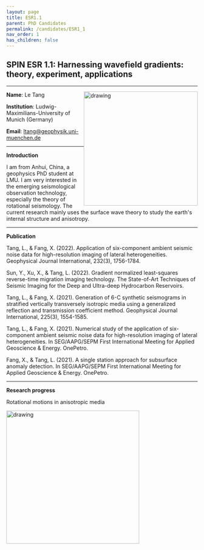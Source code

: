 ```yaml
---
layout: page
title: ESR1.1
parent: PhD Candidates
permalink: /candidates/ESR1_1
nav_order: 1
has_children: false
---
```


## SPIN ESR 1.1: Harnessing wavefield gradients: theory, experiment, applications
----

__Name__: Le Tang            <img src="/candidates/files/Le.jpg" alt="drawing" width="300" style="float:right"/>

__Institution__: Ludwig-Maximilians-University of Munich (Germany)

__Email__: ltang@geophysik.uni-muenchen.de

---
__Introduction__

I am from Anhui, China, a geophysics PhD student at LMU. I am very interested in the emerging seismological observation technology, especially the theory of rotational seismology. The current research mainly uses the surface wave theory to study the earth's internal structure and anisotropy.

---
__Publication__

Tang, L., & Fang, X. (2022). Application of six-component ambient seismic noise data for high-resolution imaging of lateral heterogeneities. Geophysical Journal International, 232(3), 1756-1784.

Sun, Y., Xu, X., & Tang, L. (2022). Gradient normalized least-squares reverse-time migration imaging technology. The State-of-Art Techniques of Seismic Imaging for the Deep and Ultra-deep Hydrocarbon Reservoirs.

Tang, L., & Fang, X. (2021). Generation of 6-C synthetic seismograms in stratified vertically transversely isotropic media using a generalized reflection and transmission coefficient method. Geophysical Journal International, 225(3), 1554-1585.

Tang, L., & Fang, X. (2021). Numerical study of the application of six-component ambient seismic noise data for high-resolution imaging of lateral heterogeneities. In SEG/AAPG/SEPM First International Meeting for Applied Geoscience & Energy. OnePetro.

Fang, X., & Tang, L. (2021). A single station approach for subsurface anomaly detection. In SEG/AAPG/SEPM First International Meeting for Applied Geoscience & Energy. OnePetro.

---
__Research progress__

Rotational motions in anisotropic media

<img src="/candidates/files/Le1.jpg" alt="drawing" width="350" style="float:left"/>



